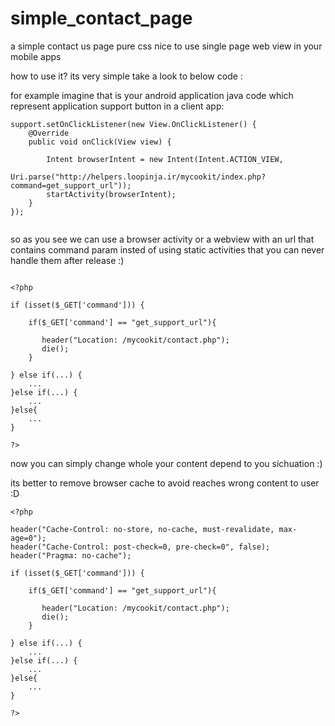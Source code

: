 # simple_contact_page
a simple contact us page pure css nice to use single page web view in your mobile apps

how to use it? its very simple take a look to below code :

for example imagine that is your android application java code which represent application support button in a client app:

```
support.setOnClickListener(new View.OnClickListener() {
	@Override
	public void onClick(View view) {

		Intent browserIntent = new Intent(Intent.ACTION_VIEW,
						Uri.parse("http://helpers.loopinja.ir/mycookit/index.php?command=get_support_url"));
		startActivity(browserIntent);
	}
});
				
```
so as you see we can use a browser activity or a webview with an url that contains command param insted of using static activities that you can never handle them after release :)

```

<?php

if (isset($_GET['command'])) {
    
    if($_GET['command'] == "get_support_url"){
       
       header("Location: /mycookit/contact.php");
       die();
    }
    
} else if(...) {
    ...
}else if(...) {
    ...
}else{
	...
}

?>

```

now you can simply change whole your content depend to you sichuation :)

its better to remove browser cache to avoid reaches wrong content to user :D

```
<?php

header("Cache-Control: no-store, no-cache, must-revalidate, max-age=0");
header("Cache-Control: post-check=0, pre-check=0", false);
header("Pragma: no-cache");

if (isset($_GET['command'])) {
    
    if($_GET['command'] == "get_support_url"){
       
       header("Location: /mycookit/contact.php");
       die();
    }
    
} else if(...) {
    ...
}else if(...) {
    ...
}else{
	...
}

?>

```


